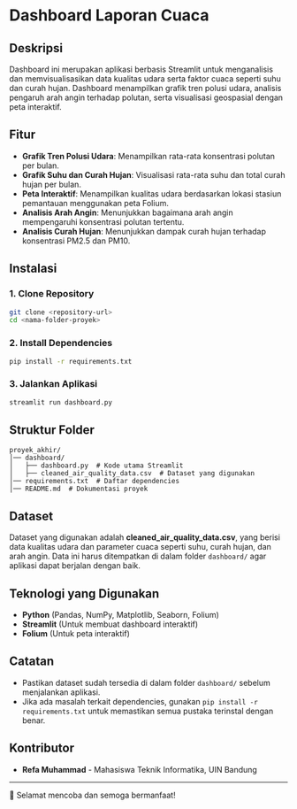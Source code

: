 # Dashboard Laporan Cuaca

## Deskripsi

Dashboard ini merupakan aplikasi berbasis Streamlit untuk menganalisis dan memvisualisasikan data kualitas udara serta faktor cuaca seperti suhu dan curah hujan. Dashboard menampilkan grafik tren polusi udara, analisis pengaruh arah angin terhadap polutan, serta visualisasi geospasial dengan peta interaktif.

## Fitur

- **Grafik Tren Polusi Udara**: Menampilkan rata-rata konsentrasi polutan per bulan.
- **Grafik Suhu dan Curah Hujan**: Visualisasi rata-rata suhu dan total curah hujan per bulan.
- **Peta Interaktif**: Menampilkan kualitas udara berdasarkan lokasi stasiun pemantauan menggunakan peta Folium.
- **Analisis Arah Angin**: Menunjukkan bagaimana arah angin mempengaruhi konsentrasi polutan tertentu.
- **Analisis Curah Hujan**: Menunjukkan dampak curah hujan terhadap konsentrasi PM2.5 dan PM10.

## Instalasi

### 1. Clone Repository

```sh
git clone <repository-url>
cd <nama-folder-proyek>
```

### 2. Install Dependencies

```sh
pip install -r requirements.txt
```

### 3. Jalankan Aplikasi

```sh
streamlit run dashboard.py
```

## Struktur Folder

```
proyek_akhir/
│── dashboard/
│   ├── dashboard.py  # Kode utama Streamlit
│   ├── cleaned_air_quality_data.csv  # Dataset yang digunakan
│── requirements.txt  # Daftar dependencies
│── README.md  # Dokumentasi proyek
```

## Dataset

Dataset yang digunakan adalah **cleaned_air_quality_data.csv**, yang berisi data kualitas udara dan parameter cuaca seperti suhu, curah hujan, dan arah angin. Data ini harus ditempatkan di dalam folder `dashboard/` agar aplikasi dapat berjalan dengan baik.

## Teknologi yang Digunakan

- **Python** (Pandas, NumPy, Matplotlib, Seaborn, Folium)
- **Streamlit** (Untuk membuat dashboard interaktif)
- **Folium** (Untuk peta interaktif)

## Catatan

- Pastikan dataset sudah tersedia di dalam folder `dashboard/` sebelum menjalankan aplikasi.
- Jika ada masalah terkait dependencies, gunakan `pip install -r requirements.txt` untuk memastikan semua pustaka terinstal dengan benar.

## Kontributor

- **Refa Muhammad** - Mahasiswa Teknik Informatika, UIN Bandung

---

🚀 Selamat mencoba dan semoga bermanfaat!
